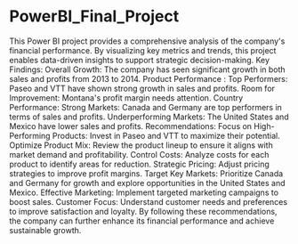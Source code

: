 # PowerBI_Final_Project
This Power BI project provides a comprehensive analysis of the company's financial performance. By visualizing key metrics and trends, this project enables data-driven insights to support strategic decision-making.
Key Findings:
Overall Growth: The company has seen significant growth in both sales and profits from 2013 to 2014.
Product Performance :
Top Performers: Paseo and VTT have shown strong growth in sales and profits.
Room for Improvement: Montana's profit margin needs attention.
Country Performance:
Strong Markets: Canada and Germany are top performers in terms of sales and profits.
Underperforming Markets: The United States and Mexico have lower sales and profits.
Recommendations:
Focus on High-Performing Products: Invest in Paseo and VTT to maximize their potential.
Optimize Product Mix: Review the product lineup to ensure it aligns with market demand and profitability.
Control Costs: Analyze costs for each product to identify areas for reduction.
Strategic Pricing: Adjust pricing strategies to improve profit margins.
Target Key Markets: Prioritize Canada and Germany for growth and explore opportunities in the United States and Mexico.
Effective Marketing: Implement targeted marketing campaigns to boost sales.
Customer Focus: Understand customer needs and preferences to improve satisfaction and loyalty.
By following these recommendations, the company can further enhance its financial performance and achieve sustainable growth.
